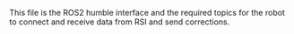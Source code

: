 This file is the ROS2 humble interface and the required topics for the robot to connect and receive data from RSI and send corrections.
